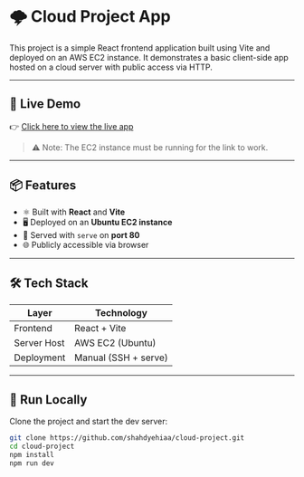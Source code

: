 # 🌩️ Cloud Project App

This project is a simple React frontend application built using Vite and deployed on an AWS EC2 instance. It demonstrates a basic client-side app hosted on a cloud server with public access via HTTP.

---

## 🚀 Live Demo

👉 [Click here to view the live app](http://13.60.189.194)

> ⚠️ Note: The EC2 instance must be running for the link to work.

---

## 📦 Features

- ⚛️ Built with **React** and **Vite**
- 🖥️ Deployed on an **Ubuntu EC2 instance**
- 📡 Served with `serve` on **port 80**
- 🌐 Publicly accessible via browser

---

## 🛠️ Tech Stack

| Layer       | Technology        |
|-------------|-------------------|
| Frontend    | React + Vite      |
| Server Host | AWS EC2 (Ubuntu)  |
| Deployment  | Manual (SSH + serve) |

---

## 🧪 Run Locally

Clone the project and start the dev server:

```bash
git clone https://github.com/shahdyehiaa/cloud-project.git
cd cloud-project
npm install
npm run dev
